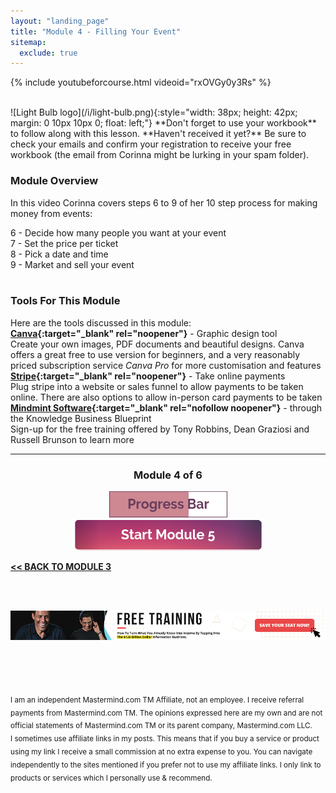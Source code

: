 ```yaml
---
layout: "landing_page"
title: "Module 4 - Filling Your Event"
sitemap:
  exclude: true  
---
```

 <div class="separator-2"></div>
 
{% include youtubeforcourse.html videoid="rxOVGy0y3Rs" %}

<br>
![Light Bulb logo](/i/light-bulb.png){:style="width: 38px; height: 42px; margin: 0 10px 10px 0; float: left;"}
**Don't forget to use your workbook** to follow along with this lesson. **Haven't received it yet?** Be sure to check your emails and confirm your registration to receive your free workbook (the email from Corinna might be lurking in your spam folder).

### Module Overview
In this video Corinna covers steps 6 to 9 of her 10 step process for making money from events:

6 - Decide how many people you want at your event<br>
7 - Set the price per ticket<br>
8 - Pick a date and time<br>
9 - Market and sell your event<br>
<br>

### Tools For This Module
Here are the tools discussed in this module:<br>
**[Canva](https://www.canva.com){:target="_blank" rel="noopener"}** - Graphic design tool<br>
Create your own images, PDF documents and beautiful designs. Canva offers a great free to use version for beginners, and a very reasonably priced subscription service *Canva Pro* for more customisation and features<br>
**[Stripe](https://stripe.com){:target="_blank" rel="noopener"}** - Take online payments<br>
Plug stripe into a website or sales funnel to allow payments to be taken online. There are also options to allow in-person card payments to be taken<br>
**[Mindmint Software](https://deanandtonylive.com/reservation?source=ILDmmcourse&a=1899){:target="_blank" rel="nofollow noopener"}** - through the Knowledge Business Blueprint<br>
Sign-up for the free training offered by Tony Robbins, Dean Graziosi and Russell Brunson to learn more


***

<center>
<h3>Module 4 of 6</h3>
<img src="/i/ff/mastermindcourse/progressbar4.png" alt="Progress bar 67% complete">
<br>
<a href="/ff/masterminds/c19/modules/module-5">
  <img src="/ff/masterminds/c19/buttons/module_5.png" alt="Make money with Masterminds Module 5 button">
</a>
</center>

**[<< BACK TO MODULE 3](/ff/masterminds/c19/modules/module-3)**

<br><br>
<center>
<a href="https://deanandtonylive.com/reservation?source=ILDmmcoursebanner&a=1899" target="blank" rel="nofollow noopener"><img src="/i/ads/kbb/970x90.jpg" /></a>
</center>

<br><br><br>

<sub>I am an independent Mastermind.com TM Affiliate, not an employee. I receive referral payments from Mastermind.com TM. The opinions expressed here are my own and are not official statements of Mastermind.com TM or its parent company, Mastermind.com LLC.<br>
I sometimes use affiliate links in my posts. This means that if you buy a service or product using my link I receive a small commission at no extra expense to you. You can navigate independently to the sites mentioned if you prefer not to use my affiliate links. I only link to products or services which I personally use & recommend.</sub>

